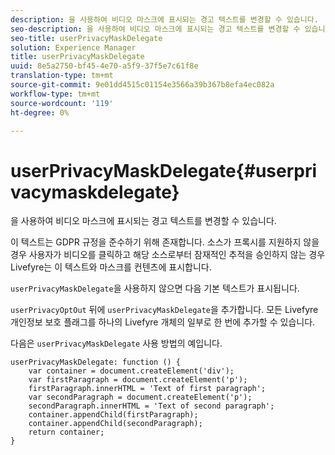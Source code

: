 ```yaml
---
description: 을 사용하여 비디오 마스크에 표시되는 경고 텍스트를 변경할 수 있습니다.
seo-description: 을 사용하여 비디오 마스크에 표시되는 경고 텍스트를 변경할 수 있습니다.
seo-title: userPrivacyMaskDelegate
solution: Experience Manager
title: userPrivacyMaskDelegate
uuid: 8e5a2750-bf45-4e70-a5f9-37f5e7c61f8e
translation-type: tm+mt
source-git-commit: 9e01dd4515c01154e3566a39b367b8efa4ec082a
workflow-type: tm+mt
source-wordcount: '119'
ht-degree: 0%

---
```



# userPrivacyMaskDelegate{#userprivacymaskdelegate}

을 사용하여 비디오 마스크에 표시되는 경고 텍스트를 변경할 수 있습니다.

이 텍스트는 GDPR 규정을 준수하기 위해 존재합니다. 소스가 프록시를 지원하지 않을 경우 사용자가 비디오를 클릭하고 해당 소스로부터 잠재적인 추적을 승인하지 않는 경우 Livefyre는 이 텍스트와 마스크를 컨텐츠에 표시합니다.

`userPrivacyMaskDelegate`을 사용하지 않으면 다음 기본 텍스트가 표시됩니다.

`userPrivacyOptOut` 뒤에 `userPrivacyMaskDelegate`을 추가합니다. 모든 Livefyre 개인정보 보호 플래그를 하나의 Livefyre 개체의 일부로 한 번에 추가할 수 있습니다.

다음은 `userPrivacyMaskDelegate` 사용 방법의 예입니다.

```
userPrivacyMaskDelegate: function () { 
    var container = document.createElement('div'); 
    var firstParagraph = document.createElement('p'); 
    firstParagraph.innerHTML = 'Text of first paragraph'; 
    var secondParagraph = document.createElement('p'); 
    secondParagraph.innerHTML = 'Text of second paragraph'; 
    container.appendChild(firstParagraph); 
    container.appendChild(secondParagraph); 
    return container; 
}
```
